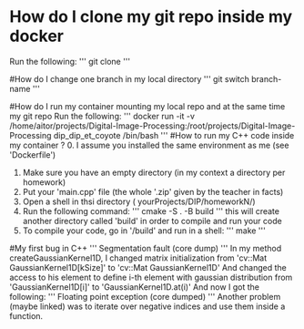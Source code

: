 # How do I clone my git repo inside my docker
Run the following:
'''
git clone 
'''

#How do I change one branch in my local directory
'''
git switch branch-name
'''

#How do I run my container mounting my local repo and at the same time my git repo
Run the following:
'''
docker run -it -v /home/aitor/projects/Digital-Image-Processing:/root/projects/Digital-Image-Processing dip_dip_et_coyote /bin/bash
'''
#How to run my C++ code inside my container ?
0. I assume you installed the same environment as me (see 'Dockerfile')
1. Make sure you have an empty directory (in my context a directory per homework)
2. Put your 'main.cpp' file (the whole '.zip' given by the teacher in facts)
3. Open a shell in thsi directory ( yourProjects/DIP/homeworkN/)
4. Run the following command:
'''
cmake -S . -B build
'''
this will create another directory called 'build' in order to compile and run your code
5. To compile your code, go in '/build' and run in a shell:
'''
make
'''

#My first bug in C++
'''
Segmentation fault (core dump)
'''
In my method createGaussianKernel1D, I changed matrix initialization
from 'cv::Mat<float> GaussianKernel1D[kSize]'
to   'cv::Mat<float> GaussianKernel1D' And changed the access to
his element to define i-th element with gaussian distribution
from 'GaussianKernel1D[i]'
to   'GaussianKernel1D.at<float>(i)'
And now I got the following:
'''
Floating point exception (core dumped)
'''
Another problem (maybe linked) was to iterate over negative indices
and use them inside a function.

